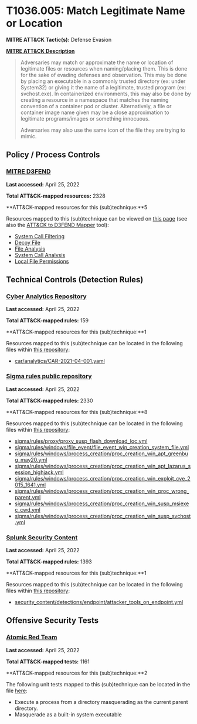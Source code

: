 # T1036.005: Match Legitimate Name or Location
**MITRE ATT&CK Tactic(s):** Defense Evasion

**[MITRE ATT&CK Description](https://attack.mitre.org/techniques/T1036/005)**
<blockquote>Adversaries may match or approximate the name or location of legitimate files or resources when naming/placing them. This is done for the sake of evading defenses and observation. This may be done by placing an executable in a commonly trusted directory (ex: under System32) or giving it the name of a legitimate, trusted program (ex: svchost.exe). In containerized environments, this may also be done by creating a resource in a namespace that matches the naming convention of a container pod or cluster. Alternatively, a file or container image name given may be a close approximation to legitimate programs/images or something innocuous.

Adversaries may also use the same icon of the file they are trying to mimic.</blockquote>
## Policy / Process Controls
### [MITRE D3FEND](https://d3fend.mitre.org/)
**Last accessed:** April 25, 2022

**Total ATT&CK-mapped resources:** 2328

**ATT&CK-mapped resources for this (sub)technique:**5

Resources mapped to this (sub)technique can be viewed on [this page](https://d3fend.mitre.org/) (see also the [ATT&CK to D3FEND Mapper](https://d3fend.mitre.org/tools/attack-mapper) tool):

* [System Call Filtering](https://d3fend.mitre.org/techniques/d3f:SystemCallFiltering)
* [Decoy File](https://d3fend.mitre.org/techniques/d3f:DecoyFile)
* [File Analysis](https://d3fend.mitre.org/techniques/d3f:FileAnalysis)
* [System Call Analysis](https://d3fend.mitre.org/techniques/d3f:SystemCallAnalysis)
* [Local File Permissions](https://d3fend.mitre.org/techniques/d3f:LocalFilePermissions)

## Technical Controls (Detection Rules)
### [Cyber Analytics Repository](https://car.mitre.org)
**Last accessed:** April 25, 2022

**Total ATT&CK-mapped rules:** 159

**ATT&CK-mapped resources for this (sub)technique:**1

Resources mapped to this (sub)technique can be located in the following files within [this repository](https://github.com/mitre-attack/car/blob/master/analytics):

* [car/analytics/CAR-2021-04-001.yaml](https://github.com/mitre-attack/car/blob/master/analytics/CAR-2021-04-001.yaml)

### [Sigma rules public repository](https://github.com/SigmaHQ/sigma)
**Last accessed:** April 25, 2022

**Total ATT&CK-mapped rules:** 2330

**ATT&CK-mapped resources for this (sub)technique:**8

Resources mapped to this (sub)technique can be located in the following files within [this repository](https://github.com/SigmaHQ/sigma/tree/master/rules):

* [sigma/rules/proxy/proxy_susp_flash_download_loc.yml](https://github.com/SigmaHQ/sigma/blob/master/rules/proxy/proxy_susp_flash_download_loc.yml)
* [sigma/rules/windows/file_event/file_event_win_creation_system_file.yml](https://github.com/SigmaHQ/sigma/blob/master/rules/windows/file_event/file_event_win_creation_system_file.yml)
* [sigma/rules/windows/process_creation/proc_creation_win_apt_greenbug_may20.yml](https://github.com/SigmaHQ/sigma/blob/master/rules/windows/process_creation/proc_creation_win_apt_greenbug_may20.yml)
* [sigma/rules/windows/process_creation/proc_creation_win_apt_lazarus_session_highjack.yml](https://github.com/SigmaHQ/sigma/blob/master/rules/windows/process_creation/proc_creation_win_apt_lazarus_session_highjack.yml)
* [sigma/rules/windows/process_creation/proc_creation_win_exploit_cve_2015_1641.yml](https://github.com/SigmaHQ/sigma/blob/master/rules/windows/process_creation/proc_creation_win_exploit_cve_2015_1641.yml)
* [sigma/rules/windows/process_creation/proc_creation_win_proc_wrong_parent.yml](https://github.com/SigmaHQ/sigma/blob/master/rules/windows/process_creation/proc_creation_win_proc_wrong_parent.yml)
* [sigma/rules/windows/process_creation/proc_creation_win_susp_msiexec_cwd.yml](https://github.com/SigmaHQ/sigma/blob/master/rules/windows/process_creation/proc_creation_win_susp_msiexec_cwd.yml)
* [sigma/rules/windows/process_creation/proc_creation_win_susp_svchost.yml](https://github.com/SigmaHQ/sigma/blob/master/rules/windows/process_creation/proc_creation_win_susp_svchost.yml)

### [Splunk Security Content](https://github.com/splunk/security_content)
**Last accessed:** April 25, 2022

**Total ATT&CK-mapped rules:** 1393

**ATT&CK-mapped resources for this (sub)technique:**1

Resources mapped to this (sub)technique can be located in the following files within [this repository](https://github.com/splunk/security_content/tree/develop/detections):

* [security_content/detections/endpoint/attacker_tools_on_endpoint.yml](https://github.com/splunk/security_content/blob/develop/detections/endpoint/attacker_tools_on_endpoint.yml)


## Offensive Security Tests
### [Atomic Red Team](https://github.com/redcanaryco/atomic-red-team)
**Last accessed:** April 25, 2022

**Total ATT&CK-mapped tests:** 1161

**ATT&CK-mapped resources for this (sub)technique:**2

The following unit tests mapped to this (sub)technique can be located in the file [here](https://github.com/redcanaryco/atomic-red-team/tree/master/atomics/T1036.005/T1036.005.yaml):

* Execute a process from a directory masquerading as the current parent directory.
* Masquerade as a built-in system executable

